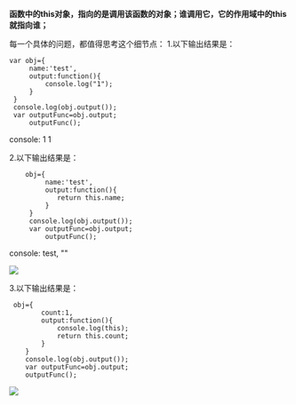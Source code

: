 **函数中的this对象，指向的是调用该函数的对象；谁调用它，它的作用域中的this就指向谁；**

每一个具体的问题，都值得思考这个细节点：
1.以下输出结果是：

    var obj={
         name:'test',
         output:function(){
             console.log("1");
         }
     }
     console.log(obj.output());
     var outputFunc=obj.output;
         outputFunc();
         
console:  1 1 

2.以下输出结果是：

        obj={
             name:'test',
             output:function(){
                return this.name;
             }
         }
         console.log(obj.output());
         var outputFunc=obj.output;
             outputFunc();
             
console: test, ""

![](https://user-gold-cdn.xitu.io/2019/4/27/16a5d1d24a02367a?w=477&h=300&f=png&s=22784)

3.以下输出结果是：

     obj={
            count:1,
            output:function(){ 
                console.log(this);
                return this.count;
            }
        }
        console.log(obj.output());
        var outputFunc=obj.output;
        outputFunc();


![](https://user-gold-cdn.xitu.io/2019/4/27/16a5d232eb2292e9?w=491&h=355&f=png&s=23778)
   


